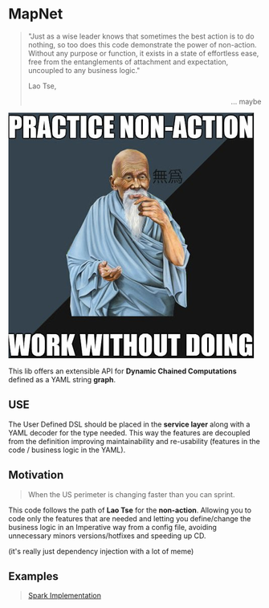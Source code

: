 # MapNet

> "Just as a wise leader knows that sometimes the best action is to do nothing, so too does this code demonstrate the power of non-action. Without any purpose or function, it exists in a state of effortless ease, free from the entanglements of attachment and expectation, uncoupled to any business logic."
>
> Lao Tse, <div style="text-align: right"> ... maybe </div>


![LaoTse](https://github.com/AdVerdu/map-net/blob/readme-assets/images/LaoTse-nonaction-meme.jpg)

This lib offers an extensible API for **Dynamic Chained Computations** defined as a YAML string **graph**.

## USE
The User Defined DSL should be placed in the **service layer** along with a YAML decoder for the type needed.
This way the features are decoupled from the definition improving maintainability and re-usability (features in the code / business logic in the YAML).

## Motivation
> When the US perimeter is changing faster than you can sprint.

This code follows the path of **Lao Tse** for the **non-action**. Allowing you to code only the features that are needed and letting you define/change the business logic in an Imperative way from a config file, avoiding unnecessary minors versions/hotfixes and speeding up CD.

(it's really just dependency injection with a lot of meme)

## Examples
> [Spark Implementation](https://github.com/AdVerdu/tao-spark)
